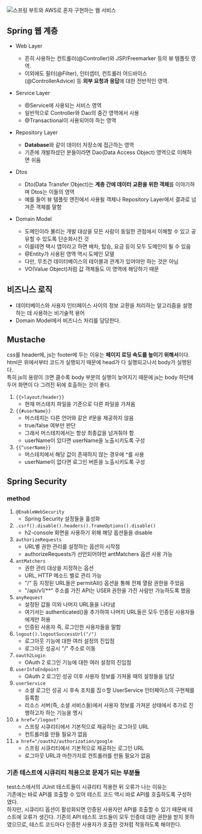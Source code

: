 <img src=http://image.kyobobook.co.kr/images/book/xlarge/602/x9788965402602.jpg alt="스프링 부트와 AWS로 혼자 구현하는 웹 서비스">

## Spring 웹 계층
* Web Layer
    * 흔히 사용하는 컨트롤러(@Controller)와 JSP/Freemarker 등의 뷰 템플릿 영역.
    * 이외에도 필터(@Filter), 인터셉터, 컨트롤러 어드바이스(@ControllerAdvice) 등 **외부 요청과 응답**에 대한 전반적인 영역.

* Service Layer
    * @Service에 사용되는 서비스 영역
    * 일반적으로 Controller와 Dao의 중간 영역에서 사용
    * @Transactional이 사용되어야 하는 영역

* Repository Layer
    * **Database**와 같이 데이터 저장소에 접근하는 영역
    * 기존에 개발하셨던 분들이라면 Dao(Data Access Object) 영역으로 이해하면 쉬움

* Dtos
    * Dto(Data Transfer Object)는 **계층 간에 데이터 교환을 위한 객체**를 이야기하며 Dtos는 이들의 영역
    * 예를 들어 뷰 템플릿 엔진에서 사용될 객체나 Repository Layer에서 결과로 넘겨준 객체를 말함

* Domain Model
    * 도메인이라 불리는 개발 대상을 모든 사람이 동일한 관점에서 이해할 수 있고 공유할 수 있도록 단순화시킨 것
    * 이를테면 택시 앱이라고 하면 배차, 탑승, 요금 등이 모두 도메인이 될 수 있음
    * @Entity가 사용된 영역 역시 도메인 모델
    * 다만, 무조건 데이터베이스의 테이블과 관계가 있어야만 하는 것은 아님
    * VO(Value Object)처럼 값 객체들도 이 영역에 해당하기 때문
    
## 비즈니스 로직
* 데이터베이스와 사용자 인터페이스 사이의 정보 교환을 처리하는 알고리즘을 설명하는 데 사용하는 비기술적 용어
* Domain Model에서 비즈니스 처리를 담당한다.

## Mustache
css를 header에, js는 footer에 두는 이유는 **페이지 로딩 속도를 높이기 위해서**이다. html은 위에서부터 코드가 실행되기 때문에 head가 다 실행되고나서 body가 실행된다.  
특히 js의 용량이 크면 클수록 body 부분의 실행이 늦어지기 때문에 js는 body 하단에 두어 화면이 다 그려진 뒤에 호출하는 것이 좋다.
1. `{{>layout/header}}`
    * 현재 머스테치 파일을 기준으로 다른 파일을 가져옴
2. `{{#userName}}`
    * 머스테치는 다른 언어와 같은 if문을 제공하지 않음
    * true/false 여부만 판단
    * 그래서 머스테치에서는 항상 최종값을 넘겨줘야 함
    * userName이 있다면 userName을 노출시키도록 구성
3. `{{^userName}}`
    * 머스테치에서 해당 값이 존재하지 않는 경우에 ^를 사용
    * userName이 없다면 로그인 버튼을 노출시키도록 구성

## Spring Security
### method
1. `@EnableWebSecurity`
    * Spring Security 설정들을 홀성화
2. `.csrf().disable().headers().frameOptions().disable()`
    * h2-console 화면을 사용하기 위해 해당 옵션들을 disable
3. `authorizeRequests`
    * URL별 권한 관리를 설정하는 옵션의 시작점
    * authorizeRequests가 선언되어야만 antMatchers 옵션 사용 가능
4. `antMatchers`
    * 권한 관리 대상을 지정하는 옵션
    * URL, HTTP 메소드 별로 관리 가능
    * "/" 등 지정된 URL들은 permitAll() 옵션을 통해 전체 열람 권한을 주었음
    * "/api/v1/**" 주소를 가진 API는 USER 권한을 가진 사람만 가능하도록 했음
5. `anyRequest`
    * 설정된 값들 이외 나머지 URL들을 나타냄
    * 여기서는 authenticated()을 추가하여 나머지 URL들은 모두 인증된 사용자들에게만 허용
    * 인증된 사용자 즉, 로그인한 사용자들을 말함
6. `logout().logoutSuccessUrl("/")`
    * 로그아웃 기능에 대한 여러 설정의 진입점
    * 로그아웃 성공시 "/" 주소로 이동
7. `oauth2Login`
    * OAuth 2 로그인 기능에 대한 여러 설정의 진입점
8. `userInfoEndpoint`
    * OAuth 2 로그인 성공 이후 사용자 정보를 가져올 때의 설정들을 담당
9. `userService`
    * 소셜 로그인 성공 시 후속 조치를 짆ㅇ할 UserService 인터페이스의 구현체를 등록함
    * 리소스 서버(즉, 소셜 서비스들)에서 사용자 정보를 가져온 상태에서 추가로 진행하고자 하는 기능을 명시
10. `a href="/logout"`
    * 스프링 시큐리티에서 기본적으로 제공하는 로그아웃 URL
    * 컨트롤러를 만들 필요가 없음
11. `a href="/oauth2/authorization/google`
    * 스프링 시큐리티에서 기본적으로 제공하는 로그인 URL
    * 로그아웃 URL과 마찬가지로 컨트롤러를 만들 필요가 없음
    
### 기존 테스트에 시큐리티 적용으로 문제가 되는 부분들
test소스에서의 JUnit 테스트들이 시큐리티 적용한 뒤 오류가 나는 이유는  
기존에는 바로 API를 호출할 수 있어 테스트 코드 역시 바로 API를 호출하도록 구성하였다.  
하지만, 시큐리티 옵션이 활성화되면 인증된 사용자만 API를 호출할 수 있기 때문에 테스트에 오류가 생긴다.
기존의 API 테스트 코드들이 모두 인증데 대한 권한을 받지 못하였으므로, 테스트 코드마다 인증한 사용자가 호출한 것처럼 작동하도록 해야한다.